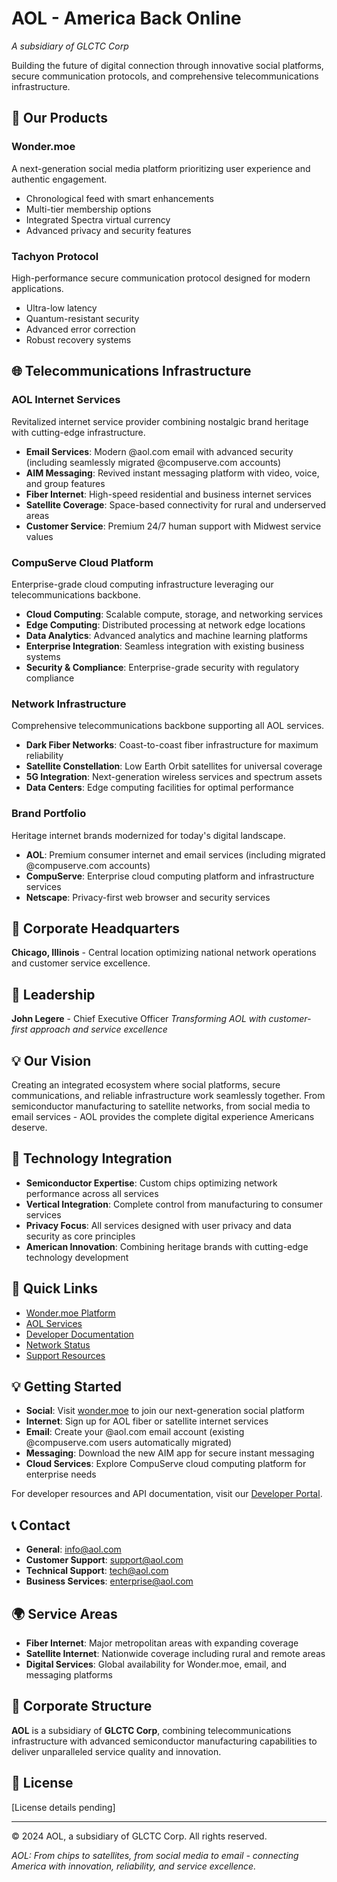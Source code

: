 # AOL - America Back Online
*A subsidiary of GLCTC Corp*

Building the future of digital connection through innovative social platforms, secure communication protocols, and comprehensive telecommunications infrastructure.

## 🌟 Our Products

### Wonder.moe
A next-generation social media platform prioritizing user experience and authentic engagement.
- Chronological feed with smart enhancements
- Multi-tier membership options
- Integrated Spectra virtual currency
- Advanced privacy and security features

### Tachyon Protocol
High-performance secure communication protocol designed for modern applications.
- Ultra-low latency
- Quantum-resistant security
- Advanced error correction
- Robust recovery systems

## 🌐 Telecommunications Infrastructure

### AOL Internet Services
Revitalized internet service provider combining nostalgic brand heritage with cutting-edge infrastructure.
- **Email Services**: Modern @aol.com email with advanced security (including seamlessly migrated @compuserve.com accounts)
- **AIM Messaging**: Revived instant messaging platform with video, voice, and group features
- **Fiber Internet**: High-speed residential and business internet services
- **Satellite Coverage**: Space-based connectivity for rural and underserved areas
- **Customer Service**: Premium 24/7 human support with Midwest service values

### CompuServe Cloud Platform
Enterprise-grade cloud computing infrastructure leveraging our telecommunications backbone.
- **Cloud Computing**: Scalable compute, storage, and networking services
- **Edge Computing**: Distributed processing at network edge locations
- **Data Analytics**: Advanced analytics and machine learning platforms
- **Enterprise Integration**: Seamless integration with existing business systems
- **Security & Compliance**: Enterprise-grade security with regulatory compliance

### Network Infrastructure
Comprehensive telecommunications backbone supporting all AOL services.
- **Dark Fiber Networks**: Coast-to-coast fiber infrastructure for maximum reliability
- **Satellite Constellation**: Low Earth Orbit satellites for universal coverage
- **5G Integration**: Next-generation wireless services and spectrum assets
- **Data Centers**: Edge computing facilities for optimal performance

### Brand Portfolio
Heritage internet brands modernized for today's digital landscape.
- **AOL**: Premium consumer internet and email services (including migrated @compuserve.com accounts)
- **CompuServe**: Enterprise cloud computing platform and infrastructure services
- **Netscape**: Privacy-first web browser and security services

## 🏢 Corporate Headquarters
**Chicago, Illinois** - Central location optimizing national network operations and customer service excellence.

## 🚀 Leadership
**John Legere** - Chief Executive Officer
*Transforming AOL with customer-first approach and service excellence*

## 💡 Our Vision
Creating an integrated ecosystem where social platforms, secure communications, and reliable infrastructure work seamlessly together. From semiconductor manufacturing to satellite networks, from social media to email services - AOL provides the complete digital experience Americans deserve.

## 🔧 Technology Integration
- **Semiconductor Expertise**: Custom chips optimizing network performance across all services
- **Vertical Integration**: Complete control from manufacturing to consumer services
- **Privacy Focus**: All services designed with user privacy and data security as core principles
- **American Innovation**: Combining heritage brands with cutting-edge technology development

## 🚀 Quick Links
- [Wonder.moe Platform](https://wonder.moe)
- [AOL Services](https://aol.com)
- [Developer Documentation](#)
- [Network Status](#)
- [Support Resources](#)

## 💡 Getting Started
- **Social**: Visit [wonder.moe](https://wonder.moe) to join our next-generation social platform
- **Internet**: Sign up for AOL fiber or satellite internet services
- **Email**: Create your @aol.com email account (existing @compuserve.com users automatically migrated)
- **Messaging**: Download the new AIM app for secure instant messaging
- **Cloud Services**: Explore CompuServe cloud computing platform for enterprise needs

For developer resources and API documentation, visit our [Developer Portal](#).

## 📞 Contact
- **General**: [info@aol.com](mailto:info@aol.com)
- **Customer Support**: [support@aol.com](mailto:support@aol.com)
- **Technical Support**: [tech@aol.com](mailto:tech@aol.com)
- **Business Services**: [enterprise@aol.com](mailto:enterprise@aol.com)

## 🌍 Service Areas
- **Fiber Internet**: Major metropolitan areas with expanding coverage
- **Satellite Internet**: Nationwide coverage including rural and remote areas
- **Digital Services**: Global availability for Wonder.moe, email, and messaging platforms

## 🏢 Corporate Structure
**AOL** is a subsidiary of **GLCTC Corp**, combining telecommunications infrastructure with advanced semiconductor manufacturing capabilities to deliver unparalleled service quality and innovation.

## 📄 License
[License details pending]

---
© 2024 AOL, a subsidiary of GLCTC Corp. All rights reserved.

*AOL: From chips to satellites, from social media to email - connecting America with innovation, reliability, and service excellence.*
